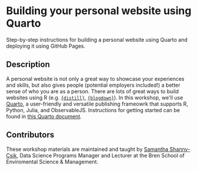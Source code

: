 # Building your personal website using Quarto

Step-by-step instructions for building a personal website using Quarto and deploying it using GitHub Pages.

## Description 

A personal website is not only a great way to showcase your experiences and skills, but also gives people (potential employers included!) a better sense of who you are as a person. There are lots of great ways to build websites using R (e.g. [`{distill}`](https://rstudio.github.io/distill/website.html), [`{blogdown}`](https://bookdown.org/yihui/blogdown/)). In this workshop, we'll use [Quarto](https://quarto.org/docs/websites/), a user-friendly and versatile publishing frameowrk that supports R, Python, Julia, and ObservableJS. Instructions for getting started can be found in [this Quarto document](https://ucsb-meds.github.io/creating-quarto-websites/). 

## Contributors

These workshop materials are maintained and taught by [Samantha Shanny-Csik](https://github.com/samanthacsik), Data Science Programs Manager and Lecturer at the Bren School of Enviromental Science & Management.


